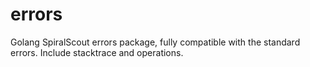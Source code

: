 # errors
Golang SpiralScout errors package, fully compatible with the standard errors. Include stacktrace and operations.
